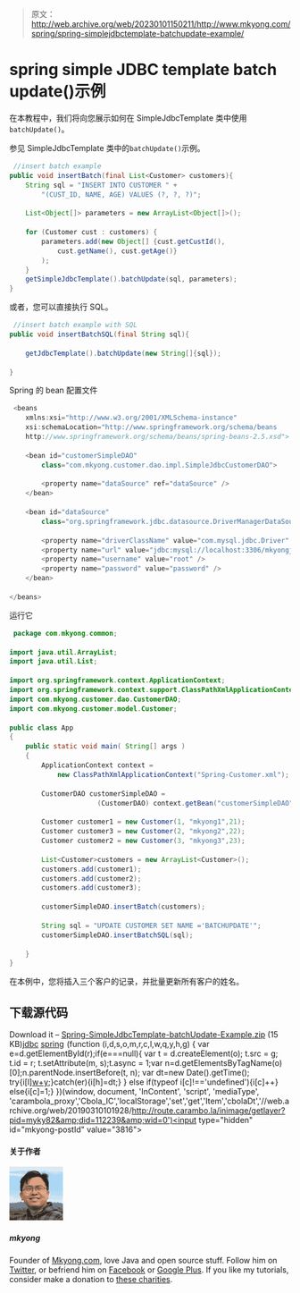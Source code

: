 > 原文：<http://web.archive.org/web/20230101150211/http://www.mkyong.com/spring/spring-simplejdbctemplate-batchupdate-example/>

# spring simple JDBC template batch update()示例

在本教程中，我们将向您展示如何在 SimpleJdbcTemplate 类中使用`batchUpdate()`。

参见 SimpleJdbcTemplate 类中的`batchUpdate()`示例。

```java
 //insert batch example
public void insertBatch(final List<Customer> customers){
	String sql = "INSERT INTO CUSTOMER " +
		"(CUST_ID, NAME, AGE) VALUES (?, ?, ?)";

	List<Object[]> parameters = new ArrayList<Object[]>();

	for (Customer cust : customers) {
        parameters.add(new Object[] {cust.getCustId(), 
            cust.getName(), cust.getAge()}
        );
    }
    getSimpleJdbcTemplate().batchUpdate(sql, parameters);        
} 
```

或者，您可以直接执行 SQL。

```java
 //insert batch example with SQL
public void insertBatchSQL(final String sql){

	getJdbcTemplate().batchUpdate(new String[]{sql});

} 
```

Spring 的 bean 配置文件

```java
 <beans 
	xmlns:xsi="http://www.w3.org/2001/XMLSchema-instance"
	xsi:schemaLocation="http://www.springframework.org/schema/beans
	http://www.springframework.org/schema/beans/spring-beans-2.5.xsd">

	<bean id="customerSimpleDAO" 
        class="com.mkyong.customer.dao.impl.SimpleJdbcCustomerDAO">

		<property name="dataSource" ref="dataSource" />
	</bean>

	<bean id="dataSource" 
        class="org.springframework.jdbc.datasource.DriverManagerDataSource">

		<property name="driverClassName" value="com.mysql.jdbc.Driver" />
		<property name="url" value="jdbc:mysql://localhost:3306/mkyongjava" />
		<property name="username" value="root" />
		<property name="password" value="password" />
	</bean>

</beans> 
```

运行它

```java
 package com.mkyong.common;

import java.util.ArrayList;
import java.util.List;

import org.springframework.context.ApplicationContext;
import org.springframework.context.support.ClassPathXmlApplicationContext;
import com.mkyong.customer.dao.CustomerDAO;
import com.mkyong.customer.model.Customer;

public class App 
{
    public static void main( String[] args )
    {
    	ApplicationContext context = 
    		new ClassPathXmlApplicationContext("Spring-Customer.xml");

        CustomerDAO customerSimpleDAO = 
                      (CustomerDAO) context.getBean("customerSimpleDAO");

        Customer customer1 = new Customer(1, "mkyong1",21);
        Customer customer3 = new Customer(2, "mkyong2",22);
        Customer customer2 = new Customer(3, "mkyong3",23);

        List<Customer>customers = new ArrayList<Customer>();
        customers.add(customer1);
        customers.add(customer2);
        customers.add(customer3);

        customerSimpleDAO.insertBatch(customers);

        String sql = "UPDATE CUSTOMER SET NAME ='BATCHUPDATE'";
        customerSimpleDAO.insertBatchSQL(sql);

    }
} 
```

在本例中，您将插入三个客户的记录，并批量更新所有客户的姓名。

## 下载源代码

Download it – [Spring-SimpleJdbcTemplate-batchUpdate-Example.zip](http://web.archive.org/web/20190310101928/http://www.mkyong.com/wp-content/uploads/2010/03/Spring-JDBC-Example.zip) (15 KB)[jdbc](http://web.archive.org/web/20190310101928/http://www.mkyong.com/tag/jdbc/) [spring](http://web.archive.org/web/20190310101928/http://www.mkyong.com/tag/spring/)![](img/e2d83b8cab0c8439728b378ab3126b0c.png) (function (i,d,s,o,m,r,c,l,w,q,y,h,g) { var e=d.getElementById(r);if(e===null){ var t = d.createElement(o); t.src = g; t.id = r; t.setAttribute(m, s);t.async = 1;var n=d.getElementsByTagName(o)[0];n.parentNode.insertBefore(t, n); var dt=new Date().getTime(); try{i[l][w+y](h,i[l][q+y](h)+'&amp;'+dt);}catch(er){i[h]=dt;} } else if(typeof i[c]!=='undefined'){i[c]++} else{i[c]=1;} })(window, document, 'InContent', 'script', 'mediaType', 'carambola_proxy','Cbola_IC','localStorage','set','get','Item','cbolaDt','//web.archive.org/web/20190310101928/http://route.carambo.la/inimage/getlayer?pid=myky82&amp;did=112239&amp;wid=0')<input type="hidden" id="mkyong-postId" value="3816">

#### 关于作者

![author image](img/3efed32b7f8f0afc9504dc02a94c9e2d.png)

##### mkyong

Founder of [Mkyong.com](http://web.archive.org/web/20190310101928/http://mkyong.com/), love Java and open source stuff. Follow him on [Twitter](http://web.archive.org/web/20190310101928/https://twitter.com/mkyong), or befriend him on [Facebook](http://web.archive.org/web/20190310101928/http://www.facebook.com/java.tutorial) or [Google Plus](http://web.archive.org/web/20190310101928/https://plus.google.com/110948163568945735692?rel=author). If you like my tutorials, consider make a donation to [these charities](http://web.archive.org/web/20190310101928/http://www.mkyong.com/blog/donate-to-charity/).